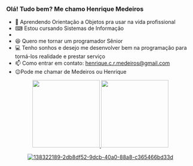 ### Olá! Tudo bem? Me chamo Henrique Medeiros

- 🚢 Aprendendo Orientação a Objetos pra usar na vida profissional
- ⌨ Estou cursando Sistemas de Informação
- 
- 😆 Quero me tornar um programador Sênior
- 💻 Tenho sonhos e desejo me desenvolver bem na programação para torná-los realidade e prestar serviço
- 📫 Como entrar em contato: henrique.c.r.medeiros@gmail.com
- 😉Pode me chamar de Medeiros ou Henrique


<div align="center">
  <a href="https://github.com/Medeiroshenrique">
  <img height="180em" src="https://github-readme-stats.vercel.app/api?username=Medeiroshenrique&show_icons=true&theme=gruvbox&include_all_commits=true&count_private=true"/>
  <img height="180em" src="https://github-readme-stats.vercel.app/api/top-langs/?username=Medeiroshenrique&layout=compact&langs_count=7&theme=gruvbox"/>

 

![138322189-2db8df52-9dcb-40a0-88a8-c365466bd33d](https://user-images.githubusercontent.com/102472768/163292329-2a5a71c1-a0ca-434d-88a0-b91a7c65dcaf.gif)
